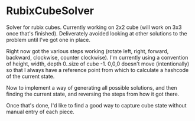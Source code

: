 # RubixCubeSolver
Solver for rubix cubes.  Currently working on 2x2 cube (will work on 3x3 once that's finished).
Deliverately avoided looking at other solutions to the problem until I've got one in place.

Right now got the various steps working (rotate left, right, forward, backward, clockwise, counter clockwise).
I'm currently using a convention of height, width, depth 0..size of cube -1.
0,0,0 doesn't move (intentionally) so that I always have a reference point from which to calculate a hashcode of the current state.

Now to implement a way of generating all possible solutions, and then finding the current state, and reversing the steps from how it got there.

Once that's done, I'd like to find a good way to capture cube state without manual entry of each piece.  
